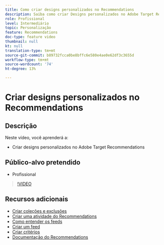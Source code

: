 ```yaml
---
title: Como criar designs personalizados no Recommendations
description: Saiba como criar Designs personalizados no Adobe Target Recommendations.
role: Profissional
level: Intermediário
topic: Personalização
feature: Recommendations
doc-type: feature video
thumbnail: null
kt: null
translation-type: tm+mt
source-git-commit: b89732fcca0be8bffc6e580e4ae0e62df3c3655d
workflow-type: tm+mt
source-wordcount: '74'
ht-degree: 13%

---
```



# Criar designs personalizados no Recommendations

## Descrição

Neste vídeo, você aprenderá a:

* Criar designs personalizados no Adobe Target Recommendations

## Público-alvo pretendido

* Profissional

>[!VIDEO](https://video.tv.adobe.com/v/27687?quality=12)

## Recursos adicionais

* [Criar coleções e exclusões](create-collections-and-exclusions.md)
* [Criar uma atividade do Recommendations](create-a-recommendations-activity.md)
* [Como entender os feeds](understanding-feeds.md)
* [Criar um feed](create-a-feed.md)
* [Criar critérios](create-criteria.md)
* [Documentação do Recommendations](https://docs.adobe.com/content/help/en/target/using/recommendations/recommendations.html)